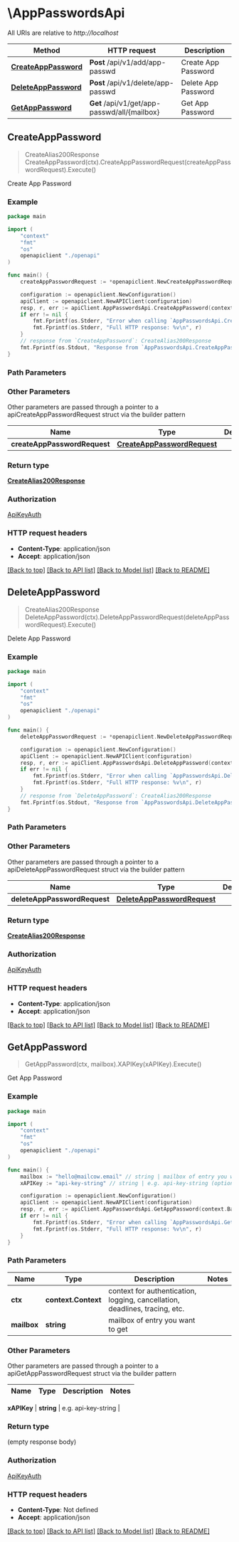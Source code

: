 # \AppPasswordsApi

All URIs are relative to *http://localhost*

Method | HTTP request | Description
------------- | ------------- | -------------
[**CreateAppPassword**](AppPasswordsApi.md#CreateAppPassword) | **Post** /api/v1/add/app-passwd | Create App Password
[**DeleteAppPassword**](AppPasswordsApi.md#DeleteAppPassword) | **Post** /api/v1/delete/app-passwd | Delete App Password
[**GetAppPassword**](AppPasswordsApi.md#GetAppPassword) | **Get** /api/v1/get/app-passwd/all/{mailbox} | Get App Password



## CreateAppPassword

> CreateAlias200Response CreateAppPassword(ctx).CreateAppPasswordRequest(createAppPasswordRequest).Execute()

Create App Password



### Example

```go
package main

import (
    "context"
    "fmt"
    "os"
    openapiclient "./openapi"
)

func main() {
    createAppPasswordRequest := *openapiclient.NewCreateAppPasswordRequest() // CreateAppPasswordRequest |  (optional)

    configuration := openapiclient.NewConfiguration()
    apiClient := openapiclient.NewAPIClient(configuration)
    resp, r, err := apiClient.AppPasswordsApi.CreateAppPassword(context.Background()).CreateAppPasswordRequest(createAppPasswordRequest).Execute()
    if err != nil {
        fmt.Fprintf(os.Stderr, "Error when calling `AppPasswordsApi.CreateAppPassword``: %v\n", err)
        fmt.Fprintf(os.Stderr, "Full HTTP response: %v\n", r)
    }
    // response from `CreateAppPassword`: CreateAlias200Response
    fmt.Fprintf(os.Stdout, "Response from `AppPasswordsApi.CreateAppPassword`: %v\n", resp)
}
```

### Path Parameters



### Other Parameters

Other parameters are passed through a pointer to a apiCreateAppPasswordRequest struct via the builder pattern


Name | Type | Description  | Notes
------------- | ------------- | ------------- | -------------
 **createAppPasswordRequest** | [**CreateAppPasswordRequest**](CreateAppPasswordRequest.md) |  | 

### Return type

[**CreateAlias200Response**](CreateAlias200Response.md)

### Authorization

[ApiKeyAuth](../README.md#ApiKeyAuth)

### HTTP request headers

- **Content-Type**: application/json
- **Accept**: application/json

[[Back to top]](#) [[Back to API list]](../README.md#documentation-for-api-endpoints)
[[Back to Model list]](../README.md#documentation-for-models)
[[Back to README]](../README.md)


## DeleteAppPassword

> CreateAlias200Response DeleteAppPassword(ctx).DeleteAppPasswordRequest(deleteAppPasswordRequest).Execute()

Delete App Password



### Example

```go
package main

import (
    "context"
    "fmt"
    "os"
    openapiclient "./openapi"
)

func main() {
    deleteAppPasswordRequest := *openapiclient.NewDeleteAppPasswordRequest() // DeleteAppPasswordRequest |  (optional)

    configuration := openapiclient.NewConfiguration()
    apiClient := openapiclient.NewAPIClient(configuration)
    resp, r, err := apiClient.AppPasswordsApi.DeleteAppPassword(context.Background()).DeleteAppPasswordRequest(deleteAppPasswordRequest).Execute()
    if err != nil {
        fmt.Fprintf(os.Stderr, "Error when calling `AppPasswordsApi.DeleteAppPassword``: %v\n", err)
        fmt.Fprintf(os.Stderr, "Full HTTP response: %v\n", r)
    }
    // response from `DeleteAppPassword`: CreateAlias200Response
    fmt.Fprintf(os.Stdout, "Response from `AppPasswordsApi.DeleteAppPassword`: %v\n", resp)
}
```

### Path Parameters



### Other Parameters

Other parameters are passed through a pointer to a apiDeleteAppPasswordRequest struct via the builder pattern


Name | Type | Description  | Notes
------------- | ------------- | ------------- | -------------
 **deleteAppPasswordRequest** | [**DeleteAppPasswordRequest**](DeleteAppPasswordRequest.md) |  | 

### Return type

[**CreateAlias200Response**](CreateAlias200Response.md)

### Authorization

[ApiKeyAuth](../README.md#ApiKeyAuth)

### HTTP request headers

- **Content-Type**: application/json
- **Accept**: application/json

[[Back to top]](#) [[Back to API list]](../README.md#documentation-for-api-endpoints)
[[Back to Model list]](../README.md#documentation-for-models)
[[Back to README]](../README.md)


## GetAppPassword

> GetAppPassword(ctx, mailbox).XAPIKey(xAPIKey).Execute()

Get App Password



### Example

```go
package main

import (
    "context"
    "fmt"
    "os"
    openapiclient "./openapi"
)

func main() {
    mailbox := "hello@mailcow.email" // string | mailbox of entry you want to get
    xAPIKey := "api-key-string" // string | e.g. api-key-string (optional)

    configuration := openapiclient.NewConfiguration()
    apiClient := openapiclient.NewAPIClient(configuration)
    resp, r, err := apiClient.AppPasswordsApi.GetAppPassword(context.Background(), mailbox).XAPIKey(xAPIKey).Execute()
    if err != nil {
        fmt.Fprintf(os.Stderr, "Error when calling `AppPasswordsApi.GetAppPassword``: %v\n", err)
        fmt.Fprintf(os.Stderr, "Full HTTP response: %v\n", r)
    }
}
```

### Path Parameters


Name | Type | Description  | Notes
------------- | ------------- | ------------- | -------------
**ctx** | **context.Context** | context for authentication, logging, cancellation, deadlines, tracing, etc.
**mailbox** | **string** | mailbox of entry you want to get | 

### Other Parameters

Other parameters are passed through a pointer to a apiGetAppPasswordRequest struct via the builder pattern


Name | Type | Description  | Notes
------------- | ------------- | ------------- | -------------

 **xAPIKey** | **string** | e.g. api-key-string | 

### Return type

 (empty response body)

### Authorization

[ApiKeyAuth](../README.md#ApiKeyAuth)

### HTTP request headers

- **Content-Type**: Not defined
- **Accept**: application/json

[[Back to top]](#) [[Back to API list]](../README.md#documentation-for-api-endpoints)
[[Back to Model list]](../README.md#documentation-for-models)
[[Back to README]](../README.md)

